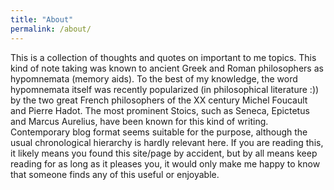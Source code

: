```yaml
---
title: "About"
permalink: /about/
---
```


This is a collection of thoughts and quotes on important to me topics. This kind of note taking was known to ancient Greek and Roman philosophers as hypomnemata (memory aids). To the best of my knowledge, the word hypomnemata itself was recently popularized (in philosophical literature :)) by the two great French philosophers of the XX century Michel Foucault and Pierre Hadot. The most prominent Stoics, such as Seneca, Epictetus and Marcus Aurelius, have been known for this kind of writing. Contemporary blog format seems suitable for the purpose, although the usual chronological hierarchy is hardly relevant here. If you are reading this, it likely means you found this site/page by accident, but by all means keep reading for as long as it pleases you, it would only make me happy to know that someone finds any of this useful or enjoyable.